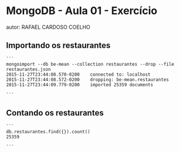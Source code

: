 # MongoDB - Aula 01 - Exercício
autor: RAFAEL CARDOSO COELHO

## Importando os restaurantes

    ```
    mongoimport --db be-mean --collection restaurantes --drop --file restaurantes.json
    2015-11-27T23:44:08.570-0200    connected to: localhost
    2015-11-27T23:44:08.572-0200    dropping: be-mean.restaurantes
    2015-11-27T23:44:09.779-0200    imported 25359 documents

    ```

## Contando os restaurantes

    ```
    db.restaurantes.find({}).count()
    25359

    ```